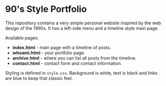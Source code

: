 # 90's Style Portfolio

This repository contains a very simple personal website inspired by the web design of the 1990s. It has a left-side menu and a timeline style main page.

Available pages:

- **index.html** - main page with a timeline of posts.
- **whoami.html** - your portfolio page.
- **archive.html** - where you can list all posts from the timeline.
- **contact.html** - contact form and contact information.

Styling is defined in `style.css`. Background is white, text is black and links are blue to keep that classic feel.

